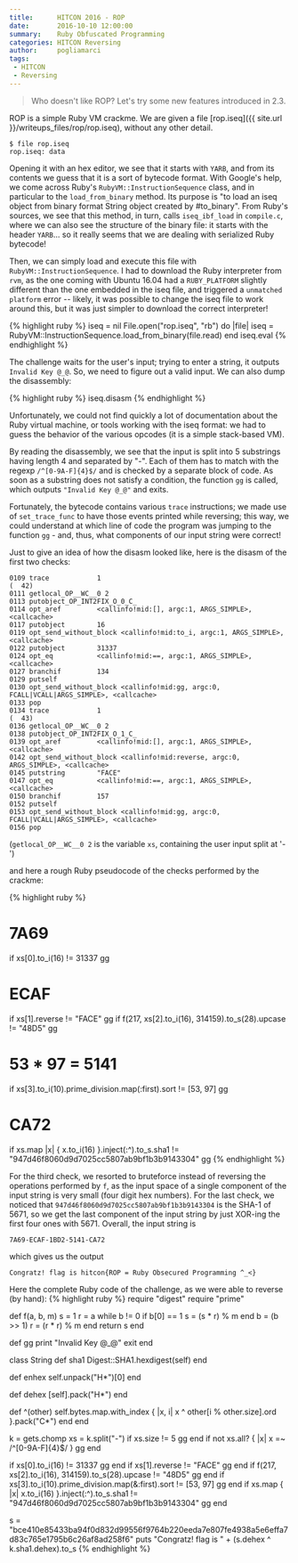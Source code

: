 ```yaml
---
title:      HITCON 2016 - ROP
date:       2016-10-10 12:00:00
summary:    Ruby Obfuscated Programming
categories: HITCON Reversing
author:     pogliamarci
tags:
 - HITCON
 - Reversing
---
```


> Who doesn't like ROP? Let's try some new features introduced in 2.3.



ROP is a simple Ruby VM crackme.
We are given a file [rop.iseq]({{ site.url }}/writeups_files/rop/rop.iseq), without any other detail.

    $ file rop.iseq
    rop.iseq: data

Opening it with an hex editor, we see that it starts with `YARB`, and from its contents we guess that it is a sort of bytecode format. With Google's help, we come across Ruby's `RubyVM::InstructionSequence` class, and in particular to the `load_from_binary` method. Its purpose is "to load an iseq object from binary format String object created by #to_binary". From Ruby's sources, we see that this method, in turn, calls `iseq_ibf_load` in `compile.c`, where we can also see the structure of the binary file: it starts with the header `YARB`... so it really seems that we are dealing with serialized Ruby bytecode!

Then, we can simply load and execute this file with `RubyVM::InstructionSequence`. I had to download the Ruby interpreter from `rvm`, as the one coming with Ubuntu 16.04 had a `RUBY_PLATFORM` slightly different than the one embedded in the iseq file, and triggered a `unmatched platform` error -- likely, it was possible to change the iseq file to work around this, but it was just simpler to download the correct interpreter!

{% highlight ruby %}
iseq = nil
File.open("rop.iseq", "rb") do |file|
  iseq = RubyVM::InstructionSequence.load_from_binary(file.read)
end
iseq.eval
{% endhighlight %}

The challenge waits for the user's input; trying to enter a string, it outputs `Invalid Key @_@`. So, we need to figure out a valid input. We can also dump the disassembly:

{% highlight ruby %}
iseq.disasm
{% endhighlight %}

Unfortunately, we could not find quickly a lot of documentation about the Ruby virtual machine, or tools working with the iseq format: we had to guess the behavior of the various opcodes (it is a simple stack-based VM).

By reading the disassembly, we see that the input is split into 5 substrings having length 4 and separated by "-". Each of them has to match with the regexp `/^[0-9A-F]{4}$/` and is checked by a separate block of code. As soon as a substring does not satisfy a condition, the function `gg` is called, which outputs `"Invalid Key @_@"` and exits.

Fortunately, the bytecode contains various `trace` instructions; we made use of `set_trace_func` to have those events printed while reversing; this way, we could understand at which line of code the program was jumping to the function `gg` - and, thus, what components of our input string were correct!

Just to give an idea of how the disasm looked like, here is the disasm of the first two checks:

    0109 trace            1                                               (  42)
    0111 getlocal_OP__WC__0 2
    0113 putobject_OP_INT2FIX_O_0_C_
    0114 opt_aref         <callinfo!mid:[], argc:1, ARGS_SIMPLE>, <callcache>
    0117 putobject        16
    0119 opt_send_without_block <callinfo!mid:to_i, argc:1, ARGS_SIMPLE>, <callcache>
    0122 putobject        31337
    0124 opt_eq           <callinfo!mid:==, argc:1, ARGS_SIMPLE>, <callcache>
    0127 branchif         134
    0129 putself
    0130 opt_send_without_block <callinfo!mid:gg, argc:0, FCALL|VCALL|ARGS_SIMPLE>, <callcache>
    0133 pop
    0134 trace            1                                               (  43)
    0136 getlocal_OP__WC__0 2
    0138 putobject_OP_INT2FIX_O_1_C_
    0139 opt_aref         <callinfo!mid:[], argc:1, ARGS_SIMPLE>, <callcache>
    0142 opt_send_without_block <callinfo!mid:reverse, argc:0, ARGS_SIMPLE>, <callcache>
    0145 putstring        "FACE"
    0147 opt_eq           <callinfo!mid:==, argc:1, ARGS_SIMPLE>, <callcache>
    0150 branchif         157
    0152 putself
    0153 opt_send_without_block <callinfo!mid:gg, argc:0, FCALL|VCALL|ARGS_SIMPLE>, <callcache>
    0156 pop

(`getlocal_OP__WC__0 2` is the variable `xs`, containing the user input split at '-')

and here a rough Ruby pseudocode of the checks performed by the crackme:

{% highlight ruby %}
# 7A69
if xs[0].to_i(16) != 31337
  gg
# ECAF
if xs[1].reverse != "FACE"
  gg
if f(217, xs[2].to_i(16), 314159).to_s(28).upcase != "48D5"
  gg
# 53 * 97 = 5141
if xs[3].to_i(10).prime_division.map(:first).sort != [53, 97] 
  gg
# CA72
if xs.map |x| {
  x.to_i(16)
}.inject(:^).to_s.sha1 != "947d46f8060d9d7025cc5807ab9bf1b3b9143304"
  gg
{% endhighlight %}

For the third check, we resorted to bruteforce instead of reversing the operations performed by `f`, as the input space of a single component of the input string is very small (four digit hex numbers).
For the last check, we noticed that `947d46f8060d9d7025cc5807ab9bf1b3b9143304` is the SHA-1 of 5671, so we get the last component of the input string by just XOR-ing the first four ones with 5671. Overall, the input string is

    7A69-ECAF-1BD2-5141-CA72

which gives us the output

    Congratz! flag is hitcon{ROP = Ruby Obsecured Programming ^_<}

Here the complete Ruby code of the challenge, as we were able to reverse (by hand):
{% highlight ruby %}
require "digest"
require "prime"

def f(a, b, m)
   s = 1
   r = a
   while b != 0
      if b[0] == 1
         s = (s * r) % m
      end
      b = (b >> 1)
      r = (r * r) % m
   end
   return s
end

def gg
  print "Invalid Key @_@"
  exit
end

class String
  def sha1
    Digest::SHA1.hexdigest(self)
  end

  def enhex
    self.unpack("H*")[0]
  end

  def dehex
    [self].pack("H*")
  end

  def ^(other)
    self.bytes.map.with_index { |x, i|
        x ^ other[i % other.size].ord
    }.pack("C*")
  end
end

k = gets.chomp
xs = k.split("-")
if xs.size != 5
  gg
end
if not xs.all? { |x|
  x =~ /^[0-9A-F]{4}$/
}
  gg
end

if xs[0].to_i(16) != 31337
  gg
end
if xs[1].reverse != "FACE"
  gg
end
if f(217, xs[2].to_i(16), 314159).to_s(28).upcase != "48D5"
  gg
end
if xs[3].to_i(10).prime_division.map(&:first).sort != [53, 97]
  gg
end
if xs.map { |x|
  x.to_i(16)
}.inject(:^).to_s.sha1 != "947d46f8060d9d7025cc5807ab9bf1b3b9143304"
  gg
end

s = "bce410e85433ba94f0d832d99556f9764b220eeda7e807fe4938a5e6effa7d83c765e1795b6c26af8ad258f6"
puts "Congratz! flag is " + (s.dehex ^ k.sha1.dehex).to_s
{% endhighlight %}
